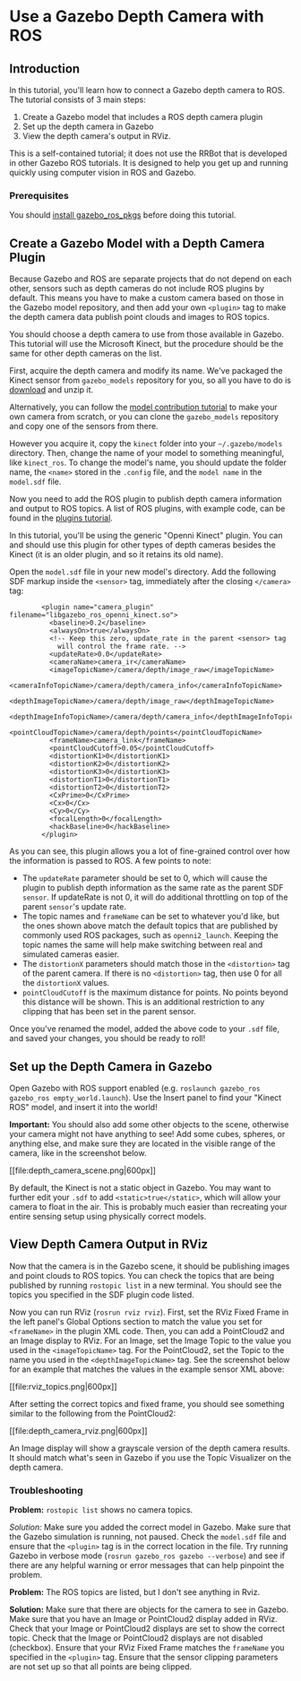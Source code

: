 # Use a Gazebo Depth Camera with ROS

## Introduction

In this tutorial, you'll learn how to connect a Gazebo depth camera to ROS. The
tutorial consists of 3 main steps:

  1. Create a Gazebo model that includes a ROS depth camera plugin
  2. Set up the depth camera in Gazebo
  3. View the depth camera's output in RViz.

This is a self-contained tutorial; it does not use the RRBot that is developed
in other Gazebo ROS tutorials. It is designed to help you get up and running
quickly using computer vision in ROS and Gazebo.

### Prerequisites

You should [install gazebo\_ros\_pkgs](http://gazebosim.org/tutorials?tut=ros_installing&cat=connect_ros)
before doing this tutorial.

## Create a Gazebo Model with a Depth Camera Plugin

Because Gazebo and ROS are separate projects that
do not depend on each other, sensors such as depth cameras do not include ROS
plugins by default. This means you have to make a custom camera based on those
in the Gazebo model repository, and then add your own `<plugin>` tag to make the
depth camera data publish point clouds and images to ROS topics.

You should choose a depth camera to use from those available in Gazebo. This
tutorial will use the Microsoft Kinect, but the procedure should be the
same for other depth cameras on the list.

First, acquire the depth camera and modify its name. We've packaged the Kinect
sensor from `gazebo_models` repository for you, so all you have to do is
[download](http://bitbucket.org/osrf/gazebo_tutorials/raw/default/ros_depth_camera/files/kinect.zip)
and unzip it.

Alternatively, you can follow the
[model contribution tutorial](http://gazebosim.org/tutorials?tut=model_contrib&cat=build_robot)
to make your own camera from scratch, or you can clone the `gazebo_models`
repository and copy one of the sensors from there.

However you acquire it, copy the `kinect` folder into your
`~/.gazebo/models` directory. Then, change the name of your model to something
meaningful, like `kinect_ros`. To change the model's name, you should update
the folder name, the `<name>` stored in the `.config` file, and the `model name`
in the `model.sdf` file.

Now you need to add the ROS plugin to publish depth camera information and
output to ROS topics. A list of ROS plugins, with example code, can be found in
the
[plugins tutorial](http://gazebosim.org/tutorials?tut=ros_gzplugins&cat=connect_ros).

In this tutorial, you'll be using the generic "Openni Kinect" plugin. You can and
should use this plugin for other types of depth cameras besides the Kinect (it
is an older plugin, and so it retains its old name).

Open the `model.sdf` file in your new model's directory. Add the following SDF
markup inside the `<sensor>` tag, immediately after the closing `</camera>` tag:

~~~
        <plugin name="camera_plugin" filename="libgazebo_ros_openni_kinect.so">
          <baseline>0.2</baseline>
          <alwaysOn>true</alwaysOn>
          <!-- Keep this zero, update_rate in the parent <sensor> tag
            will control the frame rate. -->
          <updateRate>0.0</updateRate>
          <cameraName>camera_ir</cameraName>
          <imageTopicName>/camera/depth/image_raw</imageTopicName>
          <cameraInfoTopicName>/camera/depth/camera_info</cameraInfoTopicName>
          <depthImageTopicName>/camera/depth/image_raw</depthImageTopicName>
          <depthImageInfoTopicName>/camera/depth/camera_info</depthImageInfoTopicName>
          <pointCloudTopicName>/camera/depth/points</pointCloudTopicName>
          <frameName>camera_link</frameName>
          <pointCloudCutoff>0.05</pointCloudCutoff>
          <distortionK1>0</distortionK1>
          <distortionK2>0</distortionK2>
          <distortionK3>0</distortionK3>
          <distortionT1>0</distortionT1>
          <distortionT2>0</distortionT2>
          <CxPrime>0</CxPrime>
          <Cx>0</Cx>
          <Cy>0</Cy>
          <focalLength>0</focalLength>
          <hackBaseline>0</hackBaseline>
        </plugin>
~~~

As you can see, this plugin allows you a lot of fine-grained control over how
the information is passed to ROS. A few points to note:

  * The `updateRate` parameter should be set to 0, which will cause the plugin
  to publish depth information as the same rate as the parent SDF `sensor`. If
  updateRate is not 0, it will do additional throttling on top of the parent
  `sensor`'s update rate.
  * The topic names and `frameName` can be set to whatever you'd like, but the
  ones shown above match the default topics that are published by commonly used
  ROS packages, such as `openni2_launch`. Keeping the topic names the same will
  help make switching between real and simulated cameras easier.
  * The `distortionX` parameters should match those in the `<distortion>` tag of
  the parent camera. If there is no `<distortion>` tag, then use 0 for all the
  `distortionX` values.
  * `pointCloudCutoff` is the maximum distance for points. No points beyond
  this distance will be shown. This is an additional restriction to any
  clipping that has been set in the parent sensor.

Once you've renamed the model, added the above code to your `.sdf` file, and
saved your changes, you should be ready to roll!

## Set up the Depth Camera in Gazebo

Open Gazebo with ROS support enabled (e.g.
`roslaunch gazebo_ros gazebo_ros empty_world.launch`). Use the
Insert panel to find your "Kinect ROS" model, and insert it into the world!

**Important:** You should also add some other objects to the scene, otherwise your
camera might not have anything to see! Add some cubes, spheres, or anything
else, and make sure they are located in the visible range of the camera, like in
the screenshot below.

[[file:depth_camera_scene.png|600px]]

By default, the Kinect is not a static object in Gazebo. You may want to further
edit your `.sdf` to add `<static>true</static>`, which will allow your camera to
float in the air. This is probably much easier than recreating your entire
sensing setup using physically correct models.

## View Depth Camera Output in RViz

Now that the camera is in the Gazebo scene, it should be publishing images and
point clouds to ROS topics. You can check the topics that are being published
by running `rostopic list` in a new terminal. You should see the topics you
specified in the SDF plugin code listed.

Now you can run RViz (`rosrun rviz rviz`). First, set the RViz Fixed Frame in
the left panel's Global Options section to match the value you set for
`<frameName>` in the plugin XML code. Then, you can add a PointCloud2 and an
Image display to RViz. For an Image, set the Image Topic to the value you used
in the `<imageTopicName>` tag. For the PointCloud2, set the Topic to the name
you used in the `<depthImageTopicName>` tag. See the screenshot below for an
example that matches the values in the example sensor XML above:

[[file:rviz_topics.png|600px]]

After setting the correct topics and fixed frame, you should see something
similar to the following from the PointCloud2:

[[file:depth_camera_rviz.png|600px]]

An Image display will show a grayscale version of the depth camera results.
It should match what's seen in Gazebo if you use the Topic Visualizer on the
depth camera.

### Troubleshooting

**Problem:** `rostopic list` shows no camera topics.

*Solution:* Make sure you added the correct model in Gazebo. Make sure that
the Gazebo simulation is running, not paused. Check the `model.sdf` file and
ensure that the `<plugin>` tag is in the correct location in the file. Try
running Gazebo in verbose mode (`rosrun gazebo_ros gazebo --verbose`) and
see if there are any helpful warning or error messages that can help pinpoint
the problem.

**Problem:** The ROS topics are listed, but I don't see anything in Rviz.

**Solution:** Make sure that there are objects for the camera to see in Gazebo.
Make sure that you have an Image or PointCloud2 display added in RViz. Check
that your Image or PointCloud2 displays are set to show the correct topic. Check
that the Image or PointCloud2 displays are not disabled (checkbox).
Ensure that your RViz Fixed Frame matches the `frameName` you specified in
the `<plugin>` tag. Ensure that the sensor clipping parameters are not set up
so that all points are being clipped.

